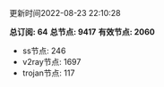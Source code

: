 更新时间2022-08-23 22:10:28

**总订阅: 64**
**总节点: 9417**
**有效节点: 2060**
- ss节点: 246
- v2ray节点: 1697
- trojan节点: 117
